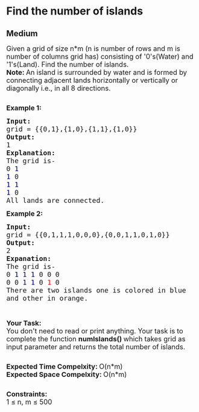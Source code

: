 # Find the number of islands
## Medium 
<div class="problem-statement" style="user-select: auto;">
                <p style="user-select: auto;"></p><p style="user-select: auto;"><span style="font-size: 18px; user-select: auto;">Given a grid of size n*m (n is number of rows and m is number of columns grid has) consisting of '0's(Water)&nbsp;and '1's(Land). Find the number of islands.</span><br style="user-select: auto;">
<strong style="user-select: auto;"><span style="font-size: 18px; user-select: auto;">Note: </span></strong><span style="font-size: 18px; user-select: auto;">An&nbsp;island&nbsp;is surrounded by water and is formed by connecting adjacent lands horizontally or vertically or diagonally i.e., in all 8 directions.</span><br style="user-select: auto;">
&nbsp;</p>

<p style="user-select: auto;"><span style="font-size: 18px; user-select: auto;"><strong style="user-select: auto;">Example 1:</strong></span></p>

<pre style="user-select: auto;"><span style="font-size: 18px; user-select: auto;"><strong style="user-select: auto;">Input:
</strong>grid = {{0,1},{1,0},{1,1},{1,0}}
<strong style="user-select: auto;">Output:
</strong>1
<strong style="user-select: auto;">Explanation:
</strong>The grid is-
0 <span style="color: rgb(0, 0, 128); user-select: auto;">1</span></span>
<span style="font-size: 18px; user-select: auto;"><span style="color: rgb(0, 0, 128); user-select: auto;">1</span> 0
<span style="color: rgb(0, 0, 128); user-select: auto;">1</span> <span style="color: rgb(0, 0, 128); user-select: auto;">1
1</span> 0
All lands are connected.</span>
</pre>

<p style="user-select: auto;"><span style="font-size: 18px; user-select: auto;"><strong style="user-select: auto;">Example 2:</strong></span></p>

<pre style="user-select: auto;"><span style="font-size: 18px; user-select: auto;"><strong style="user-select: auto;">Input:
</strong>grid = {{0,1,1,1,0,0,0},{0,0,1,1,0,1,0}}
<strong style="user-select: auto;">Output:
</strong>2
<strong style="user-select: auto;">Expanation:
</strong>The grid is-
0 <span style="color: rgb(0, 0, 128); user-select: auto;">1 1 1</span> 0 0 0
0 0 <span style="color: rgb(0, 0, 128); user-select: auto;">1 1</span> 0 <span style="color: rgb(255, 0, 0); user-select: auto;">1</span> 0&nbsp;
There are two islands one is colored in blue 
and other in orange.</span>
</pre>

<p style="user-select: auto;">&nbsp;</p>

<p style="user-select: auto;"><span style="font-size: 18px; user-select: auto;"><strong style="user-select: auto;">Your Task:</strong><br style="user-select: auto;">
You don't need to read or print anything. Your task is to complete the function <strong style="user-select: auto;">numIslands()&nbsp;</strong>which takes grid as input parameter and returns the total number of islands.</span><br style="user-select: auto;">
&nbsp;</p>

<p style="user-select: auto;"><span style="font-size: 18px; user-select: auto;"><strong style="user-select: auto;">Expected Time Compelxity:&nbsp;</strong>O(n*m)<br style="user-select: auto;">
<strong style="user-select: auto;">Expected Space Compelxity:&nbsp;</strong>O(n*m)</span><br style="user-select: auto;">
&nbsp;</p>

<p style="user-select: auto;"><span style="font-size: 18px; user-select: auto;"><strong style="user-select: auto;">Constraints:</strong><br style="user-select: auto;">
1 ≤ n, m ≤ 500</span></p>
 <p style="user-select: auto;"></p>
            </div>